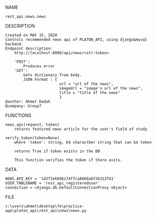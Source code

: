 NAME

    rest_api.news.news

DESCRIPTION

    Created on MAY 15, 2020
    Controls recommended news api of PLATON_API, using django&mysql backend.
    Endpoint description:
        http://localhost:8000/api/news/<str:token>

        'POST':
            Produces error
        'GET':
            Gets dictionary from body.
            JSON Format : {
                            url = "url of the news",
                            imageUrl = "image's url of the news",
                            title = "title of the news"
                            }
    @author: Ahmet Dadak
    @company: Group7

FUNCTIONS

    news_api(request, token)
        returns featured news article for the user's field of study

    verify_token(token=None)
        where 'token': string, 64 characther string that can be token

        returns True if token exists in the DB

        This function verifies the token if there exits.

DATA

    NEWS_API_KEY = '1d2f2e6696174ffca8668a0f26322f41'
    USER_TABLENAME = 'rest_api_registereduser'
    connection = <django.db.DefaultConnectionProxy object>

FILE

    c:\users\ahmet\desktop\fe\practice-app\platon_api\rest_api\news\news.py